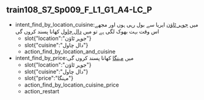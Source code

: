## train108_S7_Sp009_F_L1_G1_A4-LC_P
* intent_find_by_location_cuisine:میں [جوہر ٹاؤن](location) ایریا سے بول رہی ہوں اور مجھے اس وقت بہت بھوک لگی ہے تو میں [دال چاول](cuisine) کھانا پسند کروں گی
	- slot{"location":"جوہر ٹاؤن"}
	- slot{"cuisine":"دال چاول"}
	- action_find_by_location_and_cuisine
* intent_find_by_price:میں [مہنگا](price) کھانا پسند کروں گی
	- slot{"location":"جوہر ٹاؤن"}
	- slot{"cuisine":"دال چاول"}
	- slot{"price":"مہنگا"}
	- action_find_by_location_cuisine_price
	- action_restart
